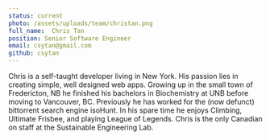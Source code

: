 ```yaml
---
status: current
photo: /assets/uploads/team/christan.png
full_name:  Chris Tan
position: Senior Software Engineer
email: csytan@gmail.com
github: csytan
---
```

Chris is a self-taught developer living in New York. His passion lies in creating simple, well designed web apps. Growing up in the small town of Fredericton, NB he finished his bachelors in Biochemistry at UNB before moving to Vancouver, BC. Previously he has worked for the (now defunct) bittorrent search engine isoHunt. In his spare time he enjoys Climbing, Ultimate Frisbee, and playing League of Legends. Chris is the only Canadian on staff at the Sustainable Engineering Lab. 
